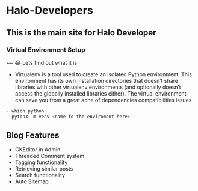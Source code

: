 # Halo-Developers

## This is the main site for Halo Developer

### Virtual Environment Setup

~~ :joy: Lets find out what it is

- Virtualenv is a tool used to create an isolated Python environment. This environment has its own installation directories that doesn’t share libraries with other virtualenv environments (and optionally doesn’t access the globally installed libraries either). The virtual environment can save you from a great ache of dependencies compatibilities issues


```python
- which python 
- pyton3 -m venv <name fo the enviroment here>
```

## Blog Features

- CKEditor in Admin
- Threaded Comment system
- Tagging functionality
- Retrieving similar posts
- Search functionality
- Auto Sitemap

